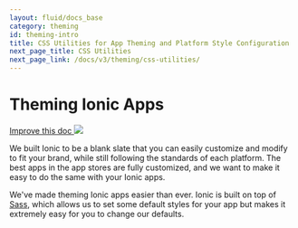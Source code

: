 ```yaml
---
layout: fluid/docs_base
category: theming
id: theming-intro
title: CSS Utilities for App Theming and Platform Style Configuration
next_page_title: CSS Utilities
next_page_link: /docs/v3/theming/css-utilities/
---
```


<h1 class="title">Theming Ionic Apps</h1>
<a class="improve-v2-docs" href='https://github.com/ionic-team/ionic-site/blob/master/content/docs/theming/index.md'>
  Improve this doc
</a>

<img class="section-header" src="/img/docs/theming-header.png" />

We built Ionic to be a blank slate that you can easily customize and modify to fit your brand, while still following the standards of each platform. The best apps in the app stores are fully customized, and we want to make it easy to do the same with your Ionic apps.

We've made theming Ionic apps easier than ever. Ionic is built on top of [Sass](../resources/what-is/#sass), which allows us to set some default styles for your app but makes it extremely easy for you to change our defaults.

